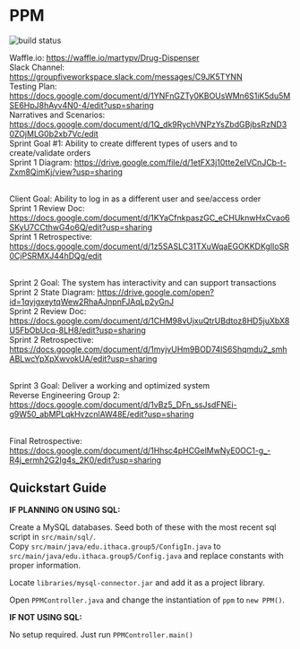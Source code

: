 # PPM

![build status](https://circleci.com/gh/martypv/Drug-Dispenser.png?circle-token=circle-token "Master Build Status")

Waffle.io: https://waffle.io/martypv/Drug-Dispenser
<br>Slack Channel: https://groupfiveworkspace.slack.com/messages/C9JK5TYNN
<br>Testing Plan: https://docs.google.com/document/d/1YNFnGZTy0KBOUsWMn6S1iK5du5MSE6HpJ8hAyv4N0-4/edit?usp=sharing
<br>Narratives and Scenarios: https://docs.google.com/document/d/1Q_dk9RychVNPzYsZbdGBjbsRzND30ZOjMLG0b2xb7Vc/edit
<br>Sprint Goal #1: Ability to create different types of users and to create/validate orders
<br>Sprint 1 Diagram: https://drive.google.com/file/d/1etFX3j10tte2eIVCnJCb-t-Zxm8QimKj/view?usp=sharing

<br>Client Goal: Ability to log in as a different user and see/access order
<br>Sprint 1 Review Doc: https://docs.google.com/document/d/1KYaCfnkpaszGC_eCHUknwHxCvao6SKyU7CCthwG4o6Q/edit?usp=sharing
<br>Sprint 1 Retrospective: https://docs.google.com/document/d/1z5SASLC31TXuWqaEGOKKDKgIloSR0CjPSRMXJ44hDQg/edit

<br>Sprint 2 Goal: The system has interactivity and can support transactions
<br>Sprint 2 State Diagram: https://drive.google.com/open?id=1qyjgxeytqWew2RhaAJnpnFJAqLp2yGnJ
<br>Sprint 2 Review Doc: https://docs.google.com/document/d/1CHM98vUjxuQtrUBdtoz8HD5juXbX8U5FbObUcq-8LH8/edit?usp=sharing
<br>Sprint 2 Retrospective: https://docs.google.com/document/d/1myjvUHm9BOD74lS6Shqmdu2_smhABLwcYpXpXwvokUA/edit?usp=sharing

<br>Sprint 3 Goal: Deliver a working and optimized system
<br> Reverse Engineering Group 2: https://docs.google.com/document/d/1vBz5_DFn_ssJsdFNEi-g9W50_abMPLqkHvzcnlAW48E/edit?usp=sharing

<br>Final Retrospective: https://docs.google.com/document/d/1Hhsc4pHCGelMwNyE0OC1-g_-R4j_ermh2G2Ig4s_2K0/edit?usp=sharing

## Quickstart Guide

<b>IF PLANNING ON USING SQL:</b>

Create a MySQL databases. Seed both of these with the most recent sql script in `src/main/sql/`.
<br>Copy `src/main/java/edu.ithaca.group5/ConfigIn.java` to `src/main/java/edu.ithaca.group5/Config.java` and replace constants with proper information.

Locate `libraries/mysql-connector.jar` and add it as a project library. 

Open `PPMController.java` and change the instantiation of `ppm` to `new PPM()`.

<b> IF NOT USING SQL: </b>
  
No setup required. Just run `PPMController.main()`
